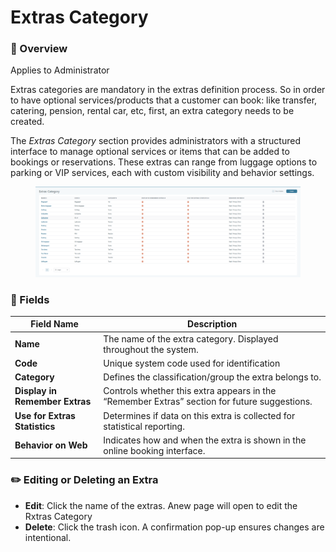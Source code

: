 # Extras Category

### 📌 Overview

Applies to Administrator

Extras categories are mandatory in the extras definition process. So in order to have optional services/products that a customer can book: like transfer, catering, pension, rental car, etc, first, an extra category needs to be created.

The _Extras Category_ section provides administrators with a structured interface to manage optional services or items that can be added to bookings or reservations. These extras can range from luggage options to parking or VIP services, each with custom visibility and behavior settings.

<figure><img src="../.gitbook/assets/image (1) (1) (1) (1) (1) (1) (1) (1) (1) (1) (1) (1) (1).png" alt=""><figcaption></figcaption></figure>

### 📄 Fields&#x20;

| **Field Name**                 | **Description**                                                                              |
| ------------------------------ | -------------------------------------------------------------------------------------------- |
| **Name**                       | The name of the extra category. Displayed throughout the system.                             |
| **Code**                       | Unique system code used for identification                                                   |
| **Category**                   | Defines the classification/group the extra belongs to.                                       |
| **Display in Remember Extras** | Controls whether this extra appears in the “Remember Extras” section for future suggestions. |
| **Use for Extras Statistics**  | Determines if data on this extra is collected for statistical reporting.                     |
| **Behavior on Web**            | Indicates how and when the extra is shown in the online booking interface.                   |

### ✏️ Editing or Deleting an Extra

* **Edit**: Click the name of the extras. Anew page will open to edit the Rxtras Category
* **Delete**: Click the trash icon. A confirmation pop-up ensures changes are intentional.

### &#x20;<a href="#overview-setup---default-text" id="overview-setup---default-text"></a>
